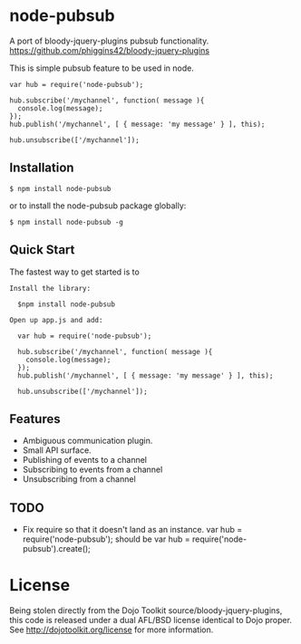 # node-pubsub 

  A port of bloody-jquery-plugins pubsub functionality. https://github.com/phiggins42/bloody-jquery-plugins

  This is simple pubsub feature to be used in node.

    var hub = require('node-pubsub');

    hub.subscribe('/mychannel', function( message ){
      console.log(message);
    });
    hub.publish('/mychannel', [ { message: 'my message' } ], this);
    
    hub.unsubscribe(['/mychannel']);

## Installation
  
    $ npm install node-pubsub
  
or to install the node-pubsub package globally:

    $ npm install node-pubsub -g

## Quick Start

  The fastest way to get started is to
  
    Install the library:
    
      $npm install node-pubsub
  
    Open up app.js and add:
  
      var hub = require('node-pubsub');
  
      hub.subscribe('/mychannel', function( message ){
        console.log(message);
      });
      hub.publish('/mychannel', [ { message: 'my message' } ], this);
      
      hub.unsubscribe(['/mychannel']);
      
  

## Features
  * Ambiguous communication plugin. 
  * Small API surface. 
  * Publishing of events to a channel
  * Subscribing to events from a channel
  * Unsubscribing from a channel

## TODO
  * Fix require so that it doesn't land as an instance. 
    var hub = require('node-pubsub'); 
  should be 
    var hub = require('node-pubsub').create();

# License

  Being stolen directly from the Dojo Toolkit source/bloody-jquery-plugins, this code is released under a dual AFL/BSD license identical to Dojo proper. See http://dojotoolkit.org/license for more information.